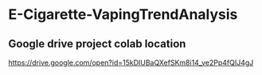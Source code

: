 # E-Cigarette-VapingTrendAnalysis

## Google drive project colab location
https://drive.google.com/open?id=15kDIUBaQXefSKm8i14_ve2Pp4fQIJ4gJ
